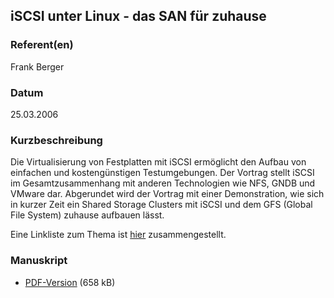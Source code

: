 
 
## iSCSI unter Linux - das SAN für zuhause


### Referent(en)
 Frank Berger

### Datum
 25.03.2006

### Kurzbeschreibung

Die Virtualisierung von Festplatten mit iSCSI ermöglicht den Aufbau von einfachen und kostengünstigen Testumgebungen. Der Vortrag stellt iSCSI im Gesamtzusammenhang mit anderen Technologien wie NFS, GNDB und VMware dar. Abgerundet wird der Vortrag mit einer Demonstration, wie sich in kurzer Zeit ein Shared Storage Clusters mit iSCSI und dem GFS (Global File System) zuhause aufbauen lässt.

Eine Linkliste zum Thema ist [hier](http://www.fm-berger.de/iscsi/) zusammengestellt.
### Manuskript

          
* [PDF-Version](/download/Vortraege/iSCSI.pdf) (658 kB)
                 
      
  

